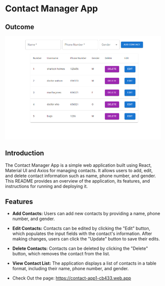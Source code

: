 # Contact Manager App

## Outcome 
![Overview](./src/images/overview.png)

## Introduction

The Contact Manager App is a simple web application built using React, Material UI and Axios for managing contacts. It allows users to add, edit, and delete contact information such as name, phone number, and gender. This README provides an overview of the application, its features, and instructions for running and deploying it.

## Features

- **Add Contacts:** Users can add new contacts by providing a name, phone number, and gender.

- **Edit Contacts:** Contacts can be edited by clicking the "Edit" button, which populates the input fields with the contact's information. After making changes, users can click the "Update" button to save their edits.

- **Delete Contacts:** Contacts can be deleted by clicking the "Delete" button, which removes the contact from the list.

- **View Contact List:** The application displays a list of contacts in a table format, including their name, phone number, and gender.

- Check Out the page: https://contact-app1-cb433.web.app